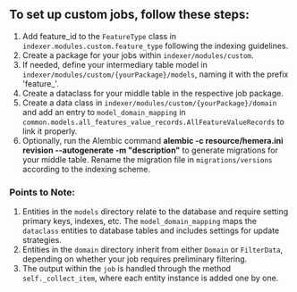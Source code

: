 ## To set up custom jobs, follow these steps:

1. Add feature_id to the `FeatureType` class in `indexer.modules.custom.feature_type` following the indexing guidelines.
2. Create a package for your jobs within `indexer/modules/custom`.
3. If needed, define your intermediary table model in `indexer/modules/custom/{yourPackage}/models`, naming it with the
   prefix 'feature_'.
4. Create a dataclass for your middle table in the respective job package.
5. Create a data class in `indexer/modules/custom/{yourPackage}/domain` and add an entry to `model_domain_mapping`
   in `common.models.all_features_value_records.AllFeatureValueRecords` to link it properly.
6. Optionally, run the Alembic command **alembic -c resource/hemera.ini revision --autogenerate -m "description"** to
   generate migrations for your middle table. Rename the migration file in `migrations/versions` according to the
   indexing
   scheme.

### Points to Note:

1. Entities in the `models` directory relate to the database and require setting primary keys, indexes, etc.
   The `model_domain_mapping` maps the `dataclass` entities to database tables and includes settings for update
   strategies.
2. Entities in the `domain` directory inherit from either `Domain` or `FilterData`, depending on whether your job
   requires preliminary filtering.
3. The output within the `job` is handled through the method `self._collect_item`, where each entity instance is added
   one by one.
